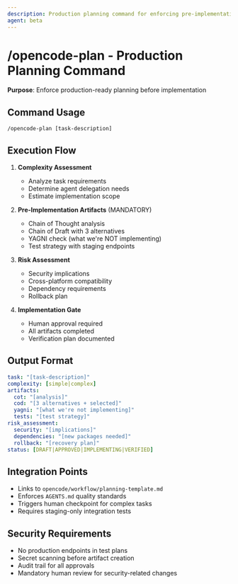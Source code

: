 ```yaml
---
description: Production planning command for enforcing pre-implementation artifacts
agent: beta
---
```


# /opencode-plan - Production Planning Command

**Purpose**: Enforce production-ready planning before implementation

## Command Usage
```
/opencode-plan [task-description]
```

## Execution Flow

1. **Complexity Assessment**
   - Analyze task requirements
   - Determine agent delegation needs
   - Estimate implementation scope

2. **Pre-Implementation Artifacts** (MANDATORY)
   - Chain of Thought analysis
   - Chain of Draft with 3 alternatives
   - YAGNI check (what we're NOT implementing)
   - Test strategy with staging endpoints

3. **Risk Assessment**
   - Security implications
   - Cross-platform compatibility
   - Dependency requirements
   - Rollback plan

4. **Implementation Gate**
   - Human approval required
   - All artifacts completed
   - Verification plan documented

## Output Format
```yaml
task: "[task-description]"
complexity: [simple|complex]
artifacts:
  cot: "[analysis]"
  cod: "[3 alternatives + selected]"
  yagni: "[what we're not implementing]"
  tests: "[test strategy]"
risk_assessment:
  security: "[implications]"
  dependencies: "[new packages needed]"
  rollback: "[recovery plan]"
status: [DRAFT|APPROVED|IMPLEMENTING|VERIFIED]
```

## Integration Points
- Links to `opencode/workflow/planning-template.md`
- Enforces `AGENTS.md` quality standards
- Triggers human checkpoint for complex tasks
- Requires staging-only integration tests

## Security Requirements
- No production endpoints in test plans
- Secret scanning before artifact creation
- Audit trail for all approvals
- Mandatory human review for security-related changes